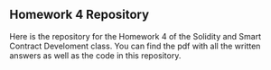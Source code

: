 ## Homework 4 Repository

Here is the repository for the Homework 4 of the Solidity and Smart Contract Develoment class. You can find the pdf with all the written answers as well as the code in this repository.
